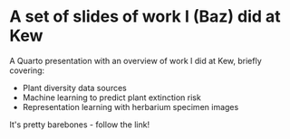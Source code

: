 # A set of slides of work I (Baz) did at Kew

A Quarto presentation with an overview of work I did at Kew, briefly covering:

* Plant diversity data sources
* Machine learning to predict plant extinction risk
* Representation learning with herbarium specimen images

It's pretty barebones - follow the link!